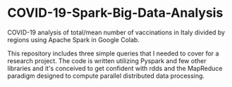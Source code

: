 # COVID-19-Spark-Big-Data-Analysis
COVID-19 analysis of total/mean number of vaccinations in Italy divided by regions using Apache Spark in Google Colab.

This repository includes three simple queries that I needed to cover for a research project. The code is written utilizing Pyspark and few other libraries and it's conceived to get confident with rdds and the MapReduce paradigm designed to compute parallel distributed data processing.
